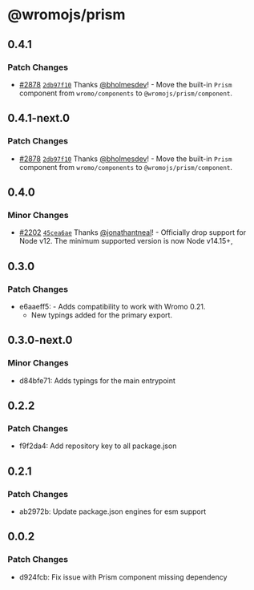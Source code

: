 # @wromojs/prism

## 0.4.1

### Patch Changes

- [#2878](https://github.com/withwromo/wromo/pull/2878) [`2db97f10`](https://github.com/withwromo/wromo/commit/2db97f10dc50f9498413181b78c477fe8833895b) Thanks [@bholmesdev](https://github.com/bholmesdev)! - Move the built-in `Prism` component from `wromo/components` to `@wromojs/prism/component`.

## 0.4.1-next.0

### Patch Changes

- [#2878](https://github.com/withwromo/wromo/pull/2878) [`2db97f10`](https://github.com/withwromo/wromo/commit/2db97f10dc50f9498413181b78c477fe8833895b) Thanks [@bholmesdev](https://github.com/bholmesdev)! - Move the built-in `Prism` component from `wromo/components` to `@wromojs/prism/component`.

## 0.4.0

### Minor Changes

- [#2202](https://github.com/withwromo/wromo/pull/2202) [`45cea6ae`](https://github.com/withwromo/wromo/commit/45cea6aec5a310fed4cb8da0d96670d6b99a2539) Thanks [@jonathantneal](https://github.com/jonathantneal)! - Officially drop support for Node v12. The minimum supported version is now Node v14.15+,

## 0.3.0

### Patch Changes

- e6aaeff5: - Adds compatibility to work with Wromo 0.21.
  - New typings added for the primary export.

## 0.3.0-next.0

### Minor Changes

- d84bfe71: Adds typings for the main entrypoint

## 0.2.2

### Patch Changes

- f9f2da4: Add repository key to all package.json

## 0.2.1

### Patch Changes

- ab2972b: Update package.json engines for esm support

## 0.0.2

### Patch Changes

- d924fcb: Fix issue with Prism component missing dependency
